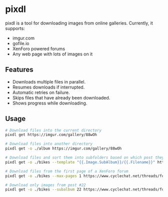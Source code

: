 # pixdl

pixdl is a tool for downloading images from online galleries.  Currently, it supports:

* imgur.com
* gofile.io
* XenForo powered forums
* Any web page with lots of images on it

## Features

* Downloads multiple files in parallel.
* Resumes downloads if interrupted.
* Automatic retries on failure.
* Skips files that have already been downloaded.
* Shows progress while downloading.

## Usage

```sh
# Download files into the current directory
pixdl get https://imgur.com/gallery/88wOh

# Download files into another directory
pixdl get -o ./album https://imgur.com/gallery/88wOh

# Download files and sort them into subfolders based on which post they were in
pixdl get -o ./bikes --template "{{.Image.SubAlbum}}/{{.Filename}}" https://www.cyclechat.net/threads/four-of-my-carlton-bikes.273364/

# Download files from the first page of a XenForo forum
pixdl get -o ./bikes --max-pages 1 https://www.cyclechat.net/threads/four-of-my-carlton-bikes.273364/

# Download only images from post #22
pixdl get -o ./bikes --subalbum 22 https://www.cyclechat.net/threads/four-of-my-carlton-bikes.273364/
```
